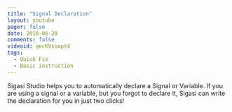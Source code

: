 ```yaml
---
title: "Signal Declaration"
layout: youtube
pager: false
date: 2018-06-28
comments: false
videoid: qecKVxoapt4
tags:
  - Quick Fix
  - Basic instruction
---
```

Sigasi Studio helps you to automatically declare a Signal or Variable.
If you are using a signal or a variable, but you forgot to declare it, Sigasi can write the declaration for you in just two clicks!
